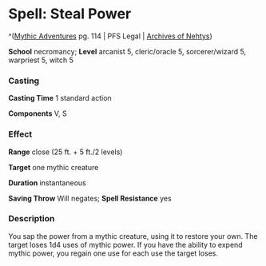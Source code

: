 # Spell: Steal Power

^([Mythic Adventures][ss-steal-power] pg. 114 | PFS Legal | [Archives of Nehtys][sn-steal-power])

**School** necromancy; **Level** arcanist 5, cleric/oracle 5, sorcerer/wizard 5, warpriest 5, witch 5

### Casting

**Casting Time** 1 standard action  

**Components** V, S

### Effect

**Range** close (25 ft. + 5 ft./2 levels)  

**Target** one mythic creature  

**Duration** instantaneous  

**Saving Throw** Will negates; **Spell Resistance** yes

### Description

You sap the power from a mythic creature, using it to restore your own. The target loses 1d4 uses of mythic power. If you have the ability to expend mythic power, you regain one use for each use the target loses.

[ss-steal-power]: http://paizo.com/products/btpy8ywe
[sn-steal-power]: http://www.archivesofnethys.com/SpellDisplay.aspx?ItemName=Steal%20Power